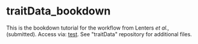 # traitData_bookdown
This is the bookdown tutorial for the workflow from Lenters *et al.,* (submitted). Access via: [test](tlenters.github.io/traitData_bookdown/). See "traitData" repository for additional files.
